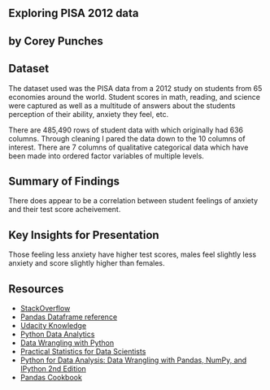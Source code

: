 ## Exploring PISA 2012 data 
## by Corey Punches


## Dataset

The dataset used was the PISA data from a 2012 study on students from 65 economies around the world. Student scores in math, reading, and science were captured as well as a multitude of answers about the students perception of their ability, anxiety they feel, etc.

There are 485,490 rows of student data with which originally had 636 columns. Through cleaning I pared the data down to the 10 columns of interest. There are 7 columns of qualitative categorical data which have been made into ordered factor variables of multiple levels.


## Summary of Findings

There does appear to be a correlation between student feelings of anxiety and their test score acheivement.


## Key Insights for Presentation

Those feeling less anxiety have higher test scores, males feel slightly less anxiety and score slightly higher than females.

## Resources

<ul>
    <li><a href="https://stackoverflow.com">StackOverflow</a></li>
    <li><a href="https://pandas.pydata.org/pandas-docs/stable/reference/frame.html#">Pandas Dataframe reference</a></li>
    <li><a href="https://knowledge.udacity.com/?nanodegree=5d1a8326-496f-11e8-b51d-0b52a2c1b841&project=56f678d8-496f-11e8-b3a8-5b814806136d">Udacity Knowledge</a></li>
    <li><a href="https://www.apress.com/us/book/9781484239124">Python Data Analytics</a></li>
    <li><a href="https://www.barnesandnoble.com/w/data-wrangling-with-python-jacqueline-kazil/1126350836?ean=9781491948811">Data Wrangling with Python</a></li>
    <li><a href="https://www.amazon.com/gp/product/1491952962/ref=ppx_yo_dt_b_asin_title_o01_s00?ie=UTF8&psc=1">Practical Statistics for Data Scientists</a></li>
    <li><a href="https://www.amazon.com/Python-Data-Analysis-Wrangling-IPython-ebook/dp/B075X4LT6K/ref=sr_1_fkmr0_1?keywords=O%27Reilley+Python+Data+Wrangling&qid=1554835853&s=gateway&sr=8-1-fkmr0">Python for Data Analysis: Data Wrangling with Pandas, NumPy, and IPython 2nd Edition</a></li>
    <li><a href="https://www.amazon.com/Pandas-Cookbook-Scientific-Computing-Visualization-ebook/dp/B06W2LXLQK/ref=sr_1_3?keywords=pandas+cookbook&qid=1558657434&s=gateway&sr=8-3">Pandas Cookbook</a></li>
</ul>
